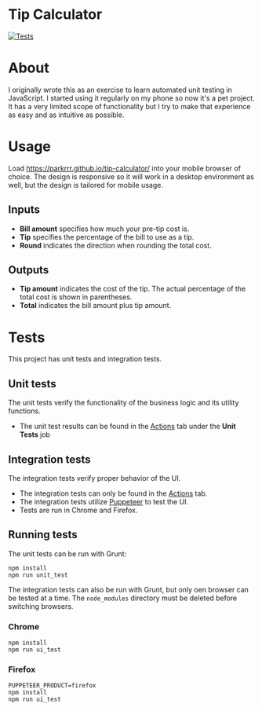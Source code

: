 # Tip Calculator
[![Tests](https://github.com/parkrrr/tip-calculator/actions/workflows/node.js.yml/badge.svg?branch=master&event=schedule)](https://github.com/parkrrr/tip-calculator/actions/workflows/node.js.yml)


# About
I originally wrote this as an exercise to learn automated unit testing in JavaScript. I started using it regularly on my phone so now it's a pet project. It has a very limited scope of functionality but I try to make that experience as easy and as intuitive as possible.

# Usage
Load https://parkrrr.github.io/tip-calculator/ into your mobile browser of choice. The design is responsive so it will work in a desktop environment as well, but the design is tailored for mobile usage.

## Inputs
* **Bill amount** specifies how much your pre-tip cost is.
* **Tip** specifies the percentage of the bill to use as a tip.
* **Round** indicates the direction when rounding the total cost.

## Outputs
* **Tip amount** indicates the cost of the tip. The actual percentage of the total cost is shown in parentheses.
* **Total** indicates the bill amount plus tip amount.

# Tests
This project has unit tests and integration tests.

## Unit tests
The unit tests verify the functionality of the business logic and its utility functions.

* The unit test results can be found in the [Actions](https://github.com/parkrrr/tip-calculator/actions) tab under the **Unit Tests** job

## Integration tests
The integration tests verify proper behavior of the UI.

* The integration tests can only be found in the [Actions](https://github.com/parkrrr/tip-calculator/actions) tab.
* The integration tests utilize [Puppeteer](https://github.com/puppeteer/puppeteer) to test the UI.
* Tests are run in Chrome and Firefox.



## Running tests
The unit tests can be run with Grunt:
```
npm install
npm run unit_test
```

The integration tests can also be run with Grunt, but only oen browser can be tested at a time. The `node_modules` directory must be deleted before switching browsers.

### Chrome

```
npm install
npm run ui_test
```

### Firefox
```
PUPPETEER_PRODUCT=firefox
npm install
npm run ui_test
```
